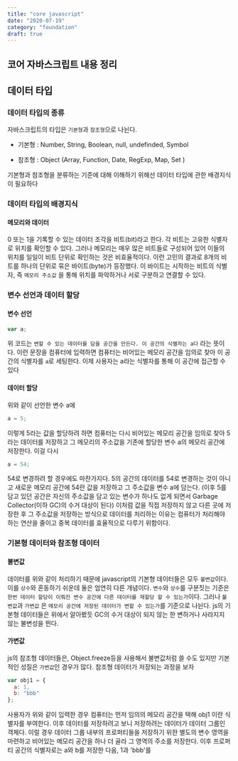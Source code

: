 ```yaml
---
title: "core javascript"
date: "2020-07-19"
category: "foundation"
draft: true
---
```


## 코어 자바스크립트 내용 정리

## 데이터 타입

### 데이터 타입의 종류

자바스크립트의 타입은 `기본형`과 `참조형`으로 나뉜다.

- 기본형 : Number, String, Boolean, null, undefinded, Symbol

- 참조형 : Object (Array, Function, Date, RegExp, Map, Set )

기본형과 참조형을 분류하는 기준에 대해 이해하기 위해선 데이터 타입에 관한 배경지식이 필요하다

### 데이터 타입의 배경지식

#### 메모리와 데이터

0 또는 1을 기록할 수 있는 데이터 조각을 비트(bit)라고 한다. 각 비트는 고유한 식별자로 위치를 확인할 수 있다. 그러나 메모리는 매우 많은 비트들로 구성되어 있어 이들의 위치를 일일이 비트 단위로 확인하는 것은 비효율적이다. 이런 고민의 결과로 8개의 비트를 하나의 단위로 묶은 바이트(byte)가 등장했다. 이 바이트는 시작하는 비트의 식별자, 즉 `메모리 주소값` 을 통해 위치를 파악하거나 서로 구분하고 연결할 수 있다.

### 변수 선언과 데이터 할당

#### 변수 선언

```js
var a;
```

위 코드는 `변할 수 있는 데이터를 담을 공간을 만든다. 이 공간의 식별자는 a다` 라는 뜻이다. 이런 문장을 컴퓨터에 입력하면 컴퓨터는 비어있는 메모리 공간을 임의로 찾아 이 공간의 식별자를 `a`로 세팅한다. 이제 사용자는 a라는 식별자를 통해 이 공간에 접근할 수 있다

#### 데이터 할당

위와 같이 선언한 변수 a에

```js
a = 5;
```

이렇게 5라는 값을 할당하려 하면 컴퓨터는 다시 비어있는 메모리 공간을 임의로 찾아 5라는 데이터를 저장하고 그 메모리의 주소값을 기존에 할당한 변수 a의 메모리 공간에 저장한다. 이걸 다시

```js
a = 54;
```

54로 변경하려 할 경우에도 마찬가지다. 5의 공간의 데이터를 54로 변경하는 것이 아니고 새로운 메모리 공간에 54란 값을 저장하고 그 주소값을 변수 a에 담는다. (이후 5를 담고 있던 공간은 자신의 주소값을 담고 있는 변수가 하나도 없게 되면서 Garbage Collector(이하 GC)의 수거 대상이 된다) 이처럼 값을 직접 저장하지 않고 다른 곳에 저장한 후 그 주소값을 저장하는 방식으로 데이터를 처리하는 이유는 컴퓨터가 처리해야 하는 연산을 줄이고 중복 데이터를 효율적으로 다루기 위함이다.

### 기본형 데이터와 참조형 데이터

#### 불변값

데이터를 위와 같이 처리하기 때문에 javascript의 기본형 데이터들은 모두 `불변값`이다. 이를 `상수`와 혼동하기 쉬운데 둘은 엄연히 다른 개념이다. `변수`와 `상수`를 구분짓는 기준은 `한번 데이터 할당이 이뤄진 변수 공간에 다른 데이터를 재할당 할 수 있는가`이다. 그러나 `불변값`과 `가변값` 은 `메모리 공간에 저장된 데이터가 변할 수 있는가`를 기준으로 나뉜다. js의 기본형 데이터들은 위에서 알아봤듯 GC의 수거 대상이 되지 않는 한 변하거나 사라지지 않는 불변성을 띈다.

#### 가변값

js의 참조형 데이터들은, Object.freeze등을 사용해서 불변값처럼 쓸 수도 있지만 기본적인 성질은 `가변값`인 경우가 많다. 참조형 데이터가 저장되는 과정을 보자

```js
var obj1 = {
  a: 1,
  b: "bbb"
};
```

사용자가 위와 같이 입력한 경우 컴퓨터는 먼저 임의의 메모리 공간을 택해 obj1 이란 식별자를 부여한다. 이후 데이터를 저장하려고 보니 저장하려는 데이터가 데이터 그룹인 객체다. 이럴 경우 데이터 그룹 내부의 프로퍼티들을 저장하기 위한 별도의 변수 영역을 마련하고 비어있는 메모리 공간을 하나 더 골라 그 영역의 주소를 저장한다. 이후 프로퍼티 공간의 식별자로는 a와 b를 저장한 다음, 1과 'bbb'를
